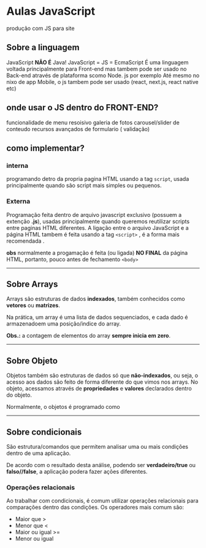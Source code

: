 # Aulas JavaScript
produção com JS para site 

## Sobre a linguagem 

JavaScript **NÃO É** Java!
JavaScript = JS = EcmaScript
É uma linguagem voltada principalmente para Front-end mas tambem pode ser usado no Back-end através de plataforma scomo Node. 
js por exemplo 
Até mesmo no nixo de app Mobile, o js tambem pode ser usado (react, next.js, react native etc)

## onde usar o JS dentro do FRONT-END? 

funcionalidade de menu resoisivo 
galeria de fotos 
carousel/slider de conteudo 
recursos avançados de formulario ( validação)

## como implementar?

### interna

programando detro da propria pagina HTML usando a tag `script`, usada principalmente quando são script mais simples ou pequenos. 

### Externa 

Programação feita dentro de arquivo javascript exclusivo (possuem a extenção **.js**), usadas principalmente quando queremos reutilizar scripts entre paginas HTML diferentes. A ligação entre o arquivo JavaScript e a página HTML tambem é feita usando a tag `<script>` , é a forma mais recomendada .

**obs** normalmente a progamação é feita (ou ligada) **NO FINAL** da página HTML, portanto, pouco antes de fechamento `<body>`

---

## Sobre Arrays

Arrays são estruturas de dados **indexados**, também conhecidos como **vetores** ou **matrizes**.

Na prática, um array é uma lista de dados sequenciados, e cada dado é armazenadoem uma posição/indice do array. 

**Obs.:** a contagem de elementos do array **sempre inicia em zero**.

---

## Sobre Objeto

Objetos também são estruturas de dados só que **não-indexados**, ou seja, o acesso aos dados são feito de forma diferente do que vimos nos arrays. No objeto, acessamos através de **propriedades** e **valores** declarados dentro do objeto. 

Normalmente, o objetos é programado como 

----

## Sobre condicionais 

São estrutura/comandos que permitem analisar uma ou mais condições dentro de uma aplicação.

De acordo com o resultado desta análise, podendo ser **verdadeiro/true** ou **falso//false**, a aplicação podera fazer ações diferentes.

### Operações relacionais 

Ao trabalhar com condicionais, é comum utilizar operações relacionais para comparações dentro das condições. Os operadores mais comum são:

- Maior que  > 
- Menor que  <
- Maior ou igual  >=
- Menor ou igual  